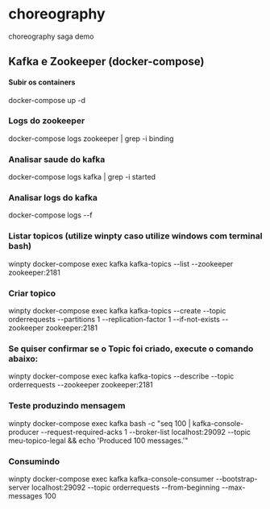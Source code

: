 # choreography
choreography saga demo


## Kafka e Zookeeper (docker-compose)
#### Subir os containers
docker-compose up -d
### Logs do zookeeper
docker-compose logs zookeeper | grep -i binding
### Analisar saude do kafka
docker-compose logs kafka | grep -i started
### Analisar logs do kafka
docker-compose logs --f
### Listar topicos (utilize winpty caso utilize windows com terminal bash)
winpty docker-compose exec kafka kafka-topics --list --zookeeper zookeeper:2181
### Criar topico
winpty docker-compose exec kafka kafka-topics --create --topic orderrequests --partitions 1 --replication-factor 1 --if-not-exists --zookeeper zookeeper:2181
### Se quiser confirmar se o Topic foi criado, execute o comando abaixo:
winpty docker-compose exec kafka kafka-topics --describe --topic orderrequests --zookeeper zookeeper:2181
### Teste produzindo mensagem
winpty docker-compose exec kafka bash -c "seq 100 | kafka-console-producer --request-required-acks 1 --broker-list localhost:29092 --topic meu-topico-legal && echo 'Produced 100 messages.'"
### Consumindo 
winpty docker-compose exec kafka kafka-console-consumer --bootstrap-server localhost:29092 --topic orderrequests --from-beginning --max-messages 100

